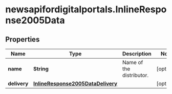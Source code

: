# newsapifordigitalportals.InlineResponse2005Data

## Properties

Name | Type | Description | Notes
------------ | ------------- | ------------- | -------------
**name** | **String** | Name of the distributor. | [optional] 
**delivery** | [**InlineResponse2005DataDelivery**](InlineResponse2005DataDelivery.md) |  | [optional] 


